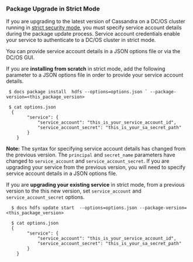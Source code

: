 ### Package Upgrade in Strict Mode

If you are upgrading to the latest version of Cassandra on a DC/OS cluster running in [strict security mode](https://docs.mesosphere.com/1.9/security/#security-modes), you must specify service account details during the package update process. Service account credentials enable your service to authenticate to a DC/OS cluster in strict mode.


You can provide service account details in a JSON options file or via the DC/OS GUI.


If you are **installing from scratch** in strict mode, add the following parameter to a JSON options file in order to  provide your service account details.

```
 $ docs package install  hdfs --options=options.json ` --package-version=<this_package_version>

 $ cat options.json
  {
        "service": {
            "service_account": "this_is_your_service_account_id",
            "service_account_secret": "this_is_your_sa_secret_path"
        }
    }
```


**Note:** The syntax for specifying service account details has changed from the previous version. The `principal` and `secret_name` parameters have changed to `service_account` and `service_account_secret`. If you are upgrading your service from the previous version, you will need to specify service account details in a JSON options file.



If you are **upgrading your existing service** in strict mode, from a previous version to the this new version, set `service_account` and `service_account_secret` options.

  
```
  $ docs hdfs update start  --options=options.json --package-version=<this_package_version>

  $ cat options.json
  {
        "service": {
            "service_account": "this_is_your_service_account_id",
            "service_account_secret": "this_is_your_sa_secret_path"
        }
    }
```


